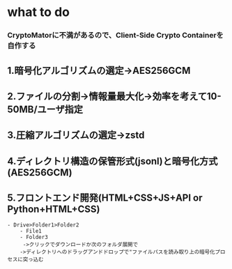 # what to do
### CryptoMatorに不満があるので、Client-Side Crypto Containerを自作する
## 1.暗号化アルゴリズムの選定->AES256GCM
## 2.ファイルの分割->情報量最大化->効率を考えて10-50MB/ユーザ指定
## 3.圧縮アルゴリズムの選定->zstd
## 4.ディレクトリ構造の保管形式(jsonl)と暗号化方式(AES256GCM)
## 5.フロントエンド開発(HTML+CSS+JS+API or Python+HTML+CSS)
    - Drive>Folder1>Folder2
        - File1
        - Folder3
         ->クリックでダウンロードか次のフォルダ展開で
        ->ディレクトリへのドラッグアンドドロップで"ファイルパスを読み取り上の暗号化プロセスに突っ込む
